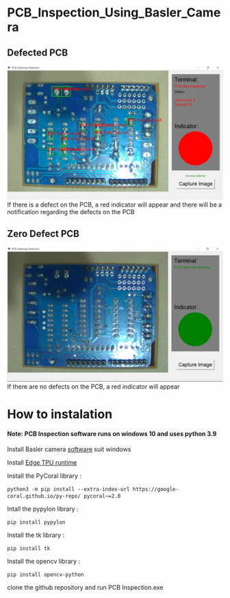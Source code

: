 # PCB_Inspection_Using_Basler_Camera
## Defected PCB
![PCB defect](Image\PCB_Defect.png)
If there is a defect on the PCB, a red indicator will appear and there will be a notification regarding the defects on the PCB
## Zero Defect PCB
![Zero defect PCB](Image/Zero_Defect_PCB.png)
If there are no defects on the PCB, a red indicator will appear

# How to instalation
#### Note: PCB Inspection software runs on windows 10 and uses python 3.9
Install Basler camera [software](https://www2.baslerweb.com/en/downloads/software-downloads/software-pylon-8-0-0-windows/) suit windows

Install [Edge TPU runtime](https://coral.ai/docs/accelerator/get-started/)

 Install the PyCoral library :
 ```
 python3 -m pip install --extra-index-url https://google-coral.github.io/py-repo/ pycoral~=2.0

```
Intall the pypylon library :
```
pip install pypylon
```
Install the tk library :
```
pip install tk
```
Install the opencv library :
```
pip install opencv-python
```
clone the github repository and run PCB Inspection.exe
